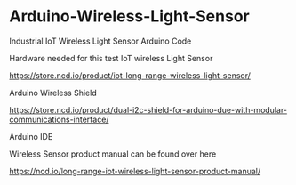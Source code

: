 # Arduino-Wireless-Light-Sensor
Industrial IoT Wireless Light Sensor Arduino Code

Hardware needed for this test IoT wireless Light Sensor

https://store.ncd.io/product/iot-long-range-wireless-light-sensor/

Arduino Wireless Shield

https://store.ncd.io/product/dual-i2c-shield-for-arduino-due-with-modular-communications-interface/

Arduino IDE

Wireless Sensor product manual can be found over here

https://ncd.io/long-range-iot-wireless-light-sensor-product-manual/
